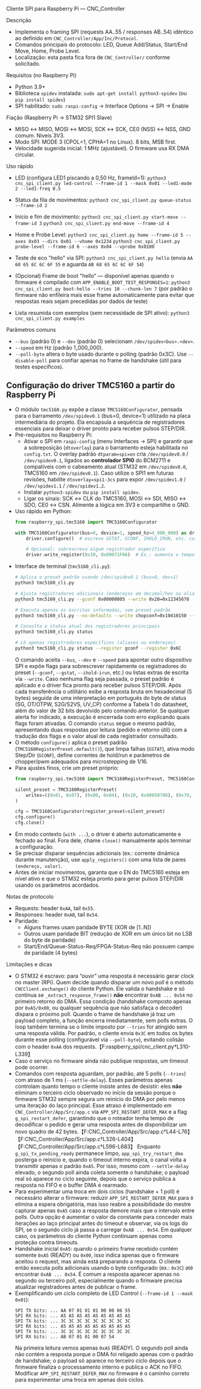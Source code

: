 Cliente SPI para Raspberry Pi — CNC_Controller

Descrição
- Implementa o framing SPI (requests AA..55 / responses AB..54) idêntico ao definido em `CNC_Controller/App/Inc/Protocol`.
- Comandos principais do protocolo: LED, Queue Add/Status, Start/End Move, Home, Probe Level.
- Localização: esta pasta fica fora de `CNC_Controller/` conforme solicitado.

Requisitos (no Raspberry Pi)
- Python 3.9+
- Biblioteca `spidev` instalada: `sudo apt-get install python3-spidev` (ou `pip install spidev`)
- SPI habilitado: `sudo raspi-config` → Interface Options → SPI → Enable

Fiação (Raspberry Pi → STM32 SPI1 Slave)
- MISO ↔ MISO, MOSI ↔ MOSI, SCK ↔ SCK, CE0 (NSS) ↔ NSS, GND comum. Níveis 3V3.
- Modo SPI: MODE 3 (CPOL=1, CPHA=1 no Linux). 8 bits, MSB first.
- Velocidade sugerida inicial: 1 MHz (ajustável). O firmware usa RX DMA circular.

Uso rápido
- LED (configura LED1 piscando a 0,50 Hz, frameId=1):
  `python3 cnc_spi_client.py led-control --frame-id 1 --mask 0x01 --led1-mode 2 --led1-freq 0.5`

- Status da fila de movimentos:
  `python3 cnc_spi_client.py queue-status --frame-id 2`

- Início e fim de movimento:
  `python3 cnc_spi_client.py start-move --frame-id 3`
  `python3 cnc_spi_client.py end-move --frame-id 4`

- Home e Probe Level:
  `python3 cnc_spi_client.py home --frame-id 5 --axes 0x03 --dirs 0x01 --vhome 0x1234`
  `python3 cnc_spi_client.py probe-level --frame-id 6 --axes 0x04 --vprobe 0x0100`

- Teste de eco "hello" via SPI:
  `python3 cnc_spi_client.py hello`
  (envia `AA 68 65 6C 6C 6F 55` e aguarda `AB 68 65 6C 6C 6F 54`)

- (Opcional) Frame de boot "hello" — disponível apenas quando o firmware é
  compilado com `APP_ENABLE_BOOT_TEST_RESPONSES=1`:
  `python3 cnc_spi_client.py boot-hello --tries 10 --chunk-len 7`
  (por padrão o firmware não enfileira mais esse frame automaticamente para
  evitar que respostas reais sejam precedidas por dados de teste)

- Lista resumida com exemplos (sem necessidade de SPI ativo):
  `python3 cnc_spi_client.py examples`

Parâmetros comuns
- `--bus` (padrão 0) e `--dev` (padrão 0) selecionam `/dev/spidev<bus>.<dev>`.
- `--speed` em Hz (padrão 1_000_000).
- `--poll-byte` altera o byte usado durante o polling (padrão 0x3C). Use `--disable-poll`
  para confiar apenas no frame de handshake (útil para testes específicos).

Configuração do driver TMC5160 a partir do Raspberry Pi
-------------------------------------------------------
- O módulo `tmc5160.py` expõe a classe `TMC5160Configurator`, pensada para o barramento
  `/dev/spidev0.1` (bus=0, device=1) utilizado na placa intermediária do projeto. Ela
  encapsula a sequência de registradores essenciais para deixar o driver pronto para
  receber pulsos STEP/DIR.
- Pré-requisitos no Raspberry Pi:
  - Ativar o SPI em `raspi-config` (menu Interfaces → SPI) e garantir que a sobreposição
    (`dtoverlay`) para o barramento esteja habilitada no `config.txt`. O overlay padrão
    `dtparam=spi=on` cria `/dev/spidev0.0` / `/dev/spidev0.1`, ligados ao **controlador SPI0**
    do BCM2711 e compatíveis com o cabeamento atual (STM32 em `/dev/spidev0.0`, TMC5160 em
    `/dev/spidev0.1`). Caso utilize o SPI1 em futuras revisões, habilite `dtoverlay=spi1-3cs`
    para expor `/dev/spidev1.0` / `/dev/spidev1.1` / `/dev/spidev1.2`.
  - Instalar `python3-spidev` ou `pip install spidev`.
  - Ligar os sinais: SCK ↔ CLK do TMC5160, MOSI ↔ SDI, MISO ↔ SDO, CE0 ↔ CSN. Alimente
    a lógica em 3V3 e compartilhe o GND.
- Uso rápido em Python:
  ```python
  from raspberry_spi.tmc5160 import TMC5160Configurator

  with TMC5160Configurator(bus=0, device=1, speed_hz=4_000_000) as driver:
      driver.configure()  # escreve GSTAT, GCONF, IHOLD_IRUN, etc. com o preset padrão

      # Opcional: sobrescreva algum registrador específico
      driver.write_register(0x10, 0x00071F0A)  # Ex.: aumenta o tempo de ramp down
  ```
- Interface de terminal (`tmc5160_cli.py`):
  ```bash
  # Aplica o preset padrão usando /dev/spidev0.1 (bus=0, dev=1)
  python3 tmc5160_cli.py

  # Ajusta registradores adicionais (endereços em decimal/hex ou aliases)
  python3 tmc5160_cli.py --gconf 0x00000005 --write 0x20=0x12345678

  # Executa apenas as escritas informadas, sem preset padrão
  python3 tmc5160_cli.py --no-defaults --write chopconf=0x10410150 --write pwmconf=0xC10D0024

  # Consulta o status atual dos registradores principais
  python3 tmc5160_cli.py status

  # Lê apenas registradores específicos (aliases ou endereços)
  python3 tmc5160_cli.py status --register gconf --register 0x6C
  ```
  O comando aceita `--bus`, `--dev` e `--speed` para apontar outro dispositivo SPI
  e expõe flags para sobrescrever rapidamente os registradores do preset
  (`--gconf`, `--gstat`, `--ihold-irun`, etc.) ou listas extras de escrita via
  `--write`. Caso nenhuma flag seja passada, o preset padrão é aplicado e o driver
  fica pronto para receber pulsos STEP/DIR.
  Após cada transferência o utilitário exibe a resposta bruta em hexadecimal
  (5 bytes) seguida de uma interpretação em português do byte de status (SG,
  OT/OTPW, S2G/S2VS, UV_CP) conforme a Tabela 1 do datasheet, além do valor de
  32 bits devolvido pelo comando anterior. Se qualquer alerta for indicado, a
  execução é encerrada com erro explicando quais flags foram ativadas. O comando
  `status` segue o mesmo padrão, apresentando duas respostas por leitura (pedido e
  retorno útil) com a tradução dos flags e o valor atual de cada registrador
  consultado.
- O método `configure()` aplica o preset padrão (`TMC5160RegisterPreset.default()`), que
  limpa falhas (`GSTAT`), ativa modo Step/Dir (`GCONF`), define correntes de hold/run e
  parâmetros de chopper/pwm adequados para microstepping de 1/16.
- Para ajustes finos, crie um preset próprio:
  ```python
  from raspberry_spi.tmc5160 import TMC5160RegisterPreset, TMC5160Configurator

  silent_preset = TMC5160RegisterPreset(
      writes=((0x01, 0x07), (0x00, 0x04), (0x10, 0x00050708), (0x70, 0xC10D0010))
  )

  cfg = TMC5160Configurator(register_preset=silent_preset)
  cfg.configure()
  cfg.close()
  ```
- Em modo contexto (`with ...`), o driver é aberto automaticamente e fechado ao final.
  Fora dele, chame `close()` manualmente após terminar a configuração.
- Se precisar disparar sequências adicionais (ex.: corrente dinâmica durante manutenção),
  use `apply_registers()` com uma lista de pares `(endereço, valor)`.
- Antes de iniciar movimentos, garanta que o EN do TMC5160 esteja em nível ativo e que o
  STM32 esteja pronto para gerar pulsos STEP/DIR usando os parâmetros acordados.

Notas de protocolo
- Requests: header `0xAA`, tail `0x55`.
- Responses: header `0xAB`, tail `0x54`.
- Paridade:
  - Alguns frames usam paridade BYTE (XOR de [1..N])
  - Outros usam paridade BIT (redução de XOR em um único bit no LSB do byte de paridade)
  - Start/End/Queue-Status-Req/FPGA-Status-Req não possuem campo de paridade (4 bytes)

Limitações e dicas
- O STM32 é escravo: para “ouvir” uma resposta é necessário gerar clock no master (RPi).
  Quem decide quando disparar um novo *poll* é o método
  `CNCClient.exchange()` do cliente Python. Ele valida o handshake e só
  continua se `_extract_response_frame()` **não** encontrar `0xAB ... 0x54` no
  primeiro retorno do DMA. Essa condição (handshake composto apenas por
  `0xA5/0x00`, ou qualquer sequência que não satisfaça o decoder) dispara o
  próximo poll. Quando o frame de handshake já traz um payload completo, a
  função encerra imediatamente, sem polls extras. O loop também termina se o
  limite imposto por `--tries` for atingido sem uma resposta válida. Por padrão,
  o cliente envia `0x3C` em todos os bytes durante esse polling (configurável
  via `--poll-byte`), evitando colisão com o header `0xAA` dos requests.【F:raspberry_spi/cnc_client.py†L310-L339】
- Caso o serviço no firmware ainda não publique respostas, um timeout pode ocorrer.
- Comandos com resposta aguardam, por padrão, até 5 polls (`--tries`) com
  atraso de 1 ms (`--settle-delay`). Esses parâmetros apenas controlam quanto
  tempo o cliente insiste antes de desistir: eles **não** eliminam o terceiro
  ciclo observado no início da sessão porque o firmware STM32 sempre segura um
  reinício do DMA por pelo menos uma iteração do laço principal. Esse atraso é
  implementado em `CNC_Controller/App/Src/app.c` via `APP_SPI_RESTART_DEFER_MAX`
  e a flag `g_spi_restart_defer`, garantindo que o roteador tenha tempo de
  decodificar o pedido e gerar uma resposta antes de disponibilizar um novo
  quadro de 42 bytes.【F:CNC_Controller/App/Src/app.c†L44-L76】【F:CNC_Controller/App/Src/app.c†L326-L404】【F:CNC_Controller/App/Src/app.c†L596-L683】
  Enquanto `g_spi_tx_pending_ready` permanece limpo, `app_spi_try_restart_dma`
  posterga o reinício e, quando o timeout interno expira, o canal volta a
  transmitir apenas o padrão `0xA5`. Por isso, mesmo com `--settle-delay`
  elevado, o segundo poll ainda coleta somente o handshake; o payload real só
  aparece no ciclo seguinte, depois que o serviço publica a resposta no FIFO e
  o buffer DMA é rearmado.
- Para experimentar uma troca em dois ciclos (handshake + 1 poll) é necessário
  alterar o firmware: reduzir `APP_SPI_RESTART_DEFER_MAX` para `0` elimina a
  espera obrigatória, mas isso reabre a possibilidade do mestre capturar apenas
  `0xA5` caso a resposta demore mais que o intervalo entre polls. Outra opção é
  aumentar o valor da constante para conceder mais iterações ao laço principal
  antes do timeout e observar, via os logs do SPI, se o segundo ciclo já passa
  a carregar `0xAB ... 0x54`. Em qualquer caso, os parâmetros do cliente Python
  continuam apenas como proteção contra timeouts.
- Handshake inicial `0xA5`: quando o primeiro frame recebido contém somente `0xA5`
  (READY) ou `0x00`, isso indica apenas que o firmware aceitou o request, mas ainda está
  preparando a resposta. O cliente então executa polls adicionais usando o byte
  configurado (ex.: `0x3C`) até encontrar `0xAB ... 0x54`. É comum a resposta aparecer
  apenas no segundo ou terceiro poll, especialmente quando o firmware precisa atualizar
  registradores antes de publicar o frame.
- Exemplificando um ciclo completo de LED Control (`--frame-id 1 --mask 0x01`):
  ```
  SPI TX bits: ... AA 07 01 01 01 00 00 06 55
  SPI RX bits: ... A5 A5 A5 A5 A5 A5 A5 A5 A5
  SPI TX bits: ... 3C 3C 3C 3C 3C 3C 3C 3C 3C
  SPI RX bits: ... A5 A5 A5 A5 A5 A5 A5 A5 A5
  SPI TX bits: ... 3C 3C 3C 3C 3C 3C 3C 3C 3C
  SPI RX bits: ... AB 07 01 01 00 07 54
  ```
  Na primeira leitura vemos apenas `0xA5` (READY). O segundo poll ainda não contém a
  resposta porque o DMA foi religado apenas com o padrão de handshake; o payload só
  aparece no terceiro ciclo depois que o firmware finaliza o processamento interno e
  publica o ACK no FIFO. Modificar `APP_SPI_RESTART_DEFER_MAX` no firmware é o caminho
  correto para experimentar uma troca em apenas dois ciclos.

